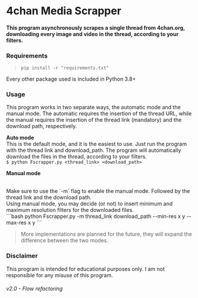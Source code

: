 # 4chan Media Scrapper
#### This program asynchronously scrapes a single thread from **4chan.org**, downloading **every image and video** in the thread, according to your filters.

### Requirements
> `pip install -r "requirements.txt"`

Every other package used is included in Python 3.8+

### Usage

This program works in two separate ways, the automatic mode and the manual mode. The automatic requires the insertion of the thread URL, while the manual requires the insertion of the thread link (mandatory) and the download path, respectively.

**Auto mode**
<br>
This is the default mode, and it is the easiest to use. Just run the program with the thread link and download_path. The program will automatically download the files in the thread, according to your filters.
<br>
`$ python Fscrapper.py <thread_link> <download_path>`

**Manual mode**

<br>
Make sure to use the `-m` flag to enable the manual mode. Followed by the thread link and the download path.
<br>
Using manual mode, you may decide (or not) to insert minimum and maximum resolution filters for the downloaded files.
<br>
```bash
python Fscrapper.py -m thread_link download_path --min-res x y --max-res x y
```

> More implementations are planned for the future, they will expand the difference between the two modes.

### Disclaimer
This program is intended for educational purposes only. I am not responsible for any misuse of this program.

###### v2.0 - Flow refactoring
